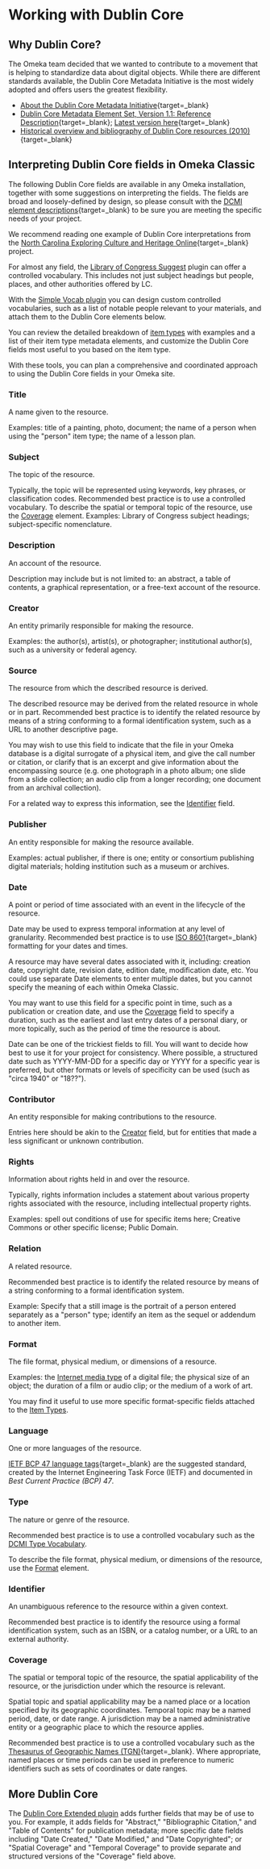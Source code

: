 # Working with Dublin Core

Why Dublin Core?
----------

The Omeka team decided that we wanted to contribute to a movement that is helping to standardize data about digital objects. While there are different standards available, the Dublin Core Metadata Initiative is the most widely adopted and offers users the greatest flexibility.

- [About the Dublin Core Metadata Initiative](http://dublincore.org/about/){target=_blank}
- [Dublin Core Metadata Element Set, Version 1.1: Reference Description](http://dublincore.org/documents/dces/){target=_blank}; [Latest version here](https://www.dublincore.org/specifications/dublin-core/dcmi-terms/#section-3){target=_blank}
- [Historical overview and bibliography of Dublin Core resources (2010)](http://www.oclc.org/research/activities/past/orprojects/dublincore/default.htm){target=_blank}

Interpreting Dublin Core fields in Omeka Classic 
--------------------------------------------------------

The following Dublin Core fields are available in any Omeka installation, together with some suggestions on interpreting the fields. The fields are broad and loosely-defined by design, so please consult with the [DCMI element descriptions](http://dublincore.org/documents/usageguide/elements.shtml){target=_blank} to be sure you are meeting the specific needs of your project. 

We recommend reading one example of Dublin Core interpretations from the [North Carolina Exploring Culture and Heritage Online](https://www.digitalnc.org/partners/describing-your-materials/){target=_blank} project.

For almost any field, the [Library of Congress Suggest](../Plugins/Library_of_Congress_Suggest.md) plugin can offer a controlled vocabulary. This includes not just subject headings but people, places, and other authorities offered by LC. 

With the [Simple Vocab plugin](../Plugins/SimpleVocab.md) you can design custom controlled vocabularies, such as a list of notable people relevant to your materials, and attach them to the Dublin Core elements below.

You can review the detailed breakdown of [item types](Item_Types.md) with examples and a list of their item type metadata elements, and customize the Dublin Core fields most useful to you based on the item type.

With these tools, you can plan a comprehensive and coordinated approach to using the Dublin Core fields in your Omeka site. 

### Title

A name given to the resource.

Examples: title of a painting, photo, document; the name of a person when using the "person" item type; the name of a lesson plan.

### Subject

The topic of the resource.

Typically, the topic will be represented using keywords, key phrases, or classification codes. Recommended best practice is to use a controlled vocabulary. To describe the spatial or temporal topic of the resource, use the [Coverage](#coverage) element. Examples: Library of Congress subject headings; subject-specific nomenclature.

### Description

An account of the resource.

Description may include but is not limited to: an abstract, a table of contents, a graphical representation, or a free-text account of the resource. 

### Creator

An entity primarily responsible for making the resource.

Examples: the author(s), artist(s), or photographer; institutional author(s), such as a university or federal agency.

### Source

The resource from which the described resource is derived.

The described resource may be derived from the related resource in whole or in part. Recommended best practice is to identify the related resource by means of a string conforming to a formal identification system, such as a URL to another descriptive page. 

You may wish to use this field to indicate that the file in your Omeka database is a digital surrogate of a physical item, and give the call number or citation, or clarify that is an excerpt and give information about the encompassing source (e.g. one photograph in a photo album; one slide from a slide collection; an audio clip from a longer recording; one document from an archival collection).  

For a related way to express this information, see the [Identifier](#identifier) field.

### Publisher

An entity responsible for making the resource available.

Examples: actual publisher, if there is one; entity or consortium publishing digital materials; holding institution such as a museum or archives.

### Date

A point or period of time associated with an event in the lifecycle of the resource.

Date may be used to express temporal information at any level of granularity. Recommended best practice is to use [ISO 8601](https://en.wikipedia.org/wiki/ISO_8601){target=_blank} formatting for your dates and times.

A resource may have several dates associated with it, including: creation date, copyright date, revision date, edition date, modification date, etc. You could use separate Date elements to enter multiple dates, but you cannot specify the meaning of each within Omeka Classic. 

You may want to use this field for a specific point in time, such as a publication or creation date, and use the [Coverage](#coverage) field to specify a duration, such as the earliest and last entry dates of a personal diary, or more topically, such as the period of time the resource is about. 

Date can be one of the trickiest fields to fill. You will want to decide how best to use it for your project for consistency. Where possible, a structured date such as YYYY-MM-DD for a specific day or YYYY for a specific year is preferred, but other formats or levels of specificity can be used (such as "circa 1940" or "18??").

### Contributor

An entity responsible for making contributions to the resource.

Entries here should be akin to the [Creator](#creator) field, but for entities that made a less significant or unknown contribution.

### Rights

Information about rights held in and over the resource.

Typically, rights information includes a statement about various property rights associated with the resource, including intellectual property rights.

Examples: spell out conditions of use for specific items here; Creative Commons or other specific license; Public Domain.

### Relation

A related resource.

Recommended best practice is to identify the related resource by means of a string conforming to a formal identification system.

Example: Specify that a still image is the portrait of a person entered separately as a "person" type; identify an item as the sequel or addendum to another item. 

### Format

The file format, physical medium, or dimensions of a resource.

Examples: the [Internet media type](https://www.iana.org/assignments/media-types/media-types.xhtml) of a digital file; the physical size of an object; the duration of a film or audio clip; or the medium of a work of art.

You may find it useful to use more specific format-specific fields attached to the [Item Types](../Admin/Settings/Item_Type_Elements.md). 

### Language

One or more languages of the resource.

[IETF BCP 47 language tags](https://en.wikipedia.org/wiki/IETF_language_tag){target=_blank} are the suggested standard, created by the Internet Engineering Task Force (IETF) and documented in *Best Current Practice (BCP) 47*.

### Type

The nature or genre of the resource.

Recommended best practice is to use a controlled vocabulary such as the [DCMI Type Vocabulary](http://dublincore.org/documents/dcmi-terms/#section-7). 

To describe the file format, physical medium, or dimensions of the resource, use the [Format](#format) element.

### Identifier

An unambiguous reference to the resource within a given context.

Recommended best practice is to identify the resource using a formal identification system, such as an ISBN, or a catalog number, or a URL to an external authority.

### Coverage

The spatial or temporal topic of the resource, the spatial applicability of the resource, or the jurisdiction under which the resource is relevant.

Spatial topic and spatial applicability may be a named place or a location specified by its geographic coordinates. Temporal topic may be a named period, date, or date range. A jurisdiction may be a named administrative entity or a geographic place to which the resource applies.

Recommended best practice is to use a controlled vocabulary such as the [Thesaurus of Geographic Names (TGN)](http://www.getty.edu/research/tools/vocabularies/tgn/index.html){target=_blank}. Where appropriate, named places or time periods can be used in preference to numeric identifiers such as sets of coordinates or date ranges.

## More Dublin Core

The [Dublin Core Extended plugin](../Plugins/DublinCoreExtended.md) adds further fields that may be of use to you. For example, it adds fields for "Abstract," "Bibliographic Citation," and "Table of Contents" for publication metadata; more specific date fields including "Date Created," "Date Modified," and "Date Copyrighted"; or "Spatial Coverage" and "Temporal Coverage" to provide separate and structured versions of the "Coverage" field above. 
